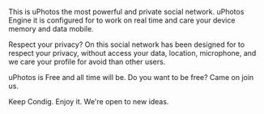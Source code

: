 This is uPhotos the most powerful and private social network.
uPhotos Engine it is configured for to work on real time and 
care your device memory and data mobile.

Respect your privacy? On this social network has been designed 
for to respect your privacy, without access your data, 
location, microphone,  and we care your profile for avoid than other users.

uPhotos is  Free and all time will be.  Do you want to be free? Came on join us.

Keep Condig.
Enjoy it.
We're open to new ideas.
